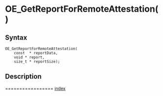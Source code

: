 # OE_GetReportForRemoteAttestation()



## Syntax

    OE_GetReportForRemoteAttestation(
        const  * reportData,
        void * report,
        size_t * reportSize);
## Description 

=================
[index](index.md)

